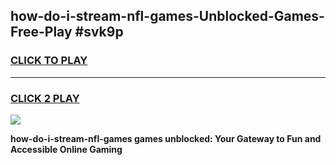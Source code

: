 
## how-do-i-stream-nfl-games-Unblocked-Games-Free-Play #svk9p
<h3>
<a href="https://us.freeplayer.one?title=how-do-i-stream-nfl-games&ref=9M">CLICK TO PLAY</a></h3>
<hr>

<h3>
<a href="https://us.freeplayer.one?title=how-do-i-stream-nfl-games&ref=9M">CLICK 2 PLAY</a>
  
</h3>

<a href="https://us.freeplayer.one?title=how-do-i-stream-nfl-games&ref=9M"><img src="https://clearcache.store/games.png"></a>


**how-do-i-stream-nfl-games games unblocked: Your Gateway to Fun and Accessible Online Gaming**
